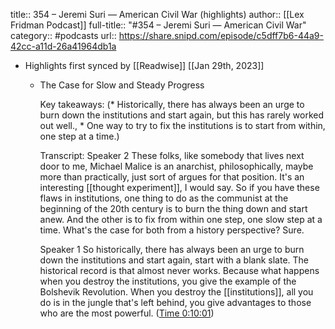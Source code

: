title:: 354 – Jeremi Suri —  American Civil War (highlights)
author:: [[Lex Fridman Podcast]]
full-title:: "\#354 – Jeremi Suri —  American Civil War"
category:: #podcasts
url:: https://share.snipd.com/episode/c5dff7b6-44a9-42cc-a11d-26a41964db1a

- Highlights first synced by [[Readwise]] [[Jan 29th, 2023]]
	- The Case for Slow and Steady Progress
	  
	  Key takeaways:
	  (* Historically, there has always been an urge to burn down the institutions and start again, but this has rarely worked out well., * One way to try to fix the institutions is to start from within, one step at a time.)
	  
	  Transcript:
	  Speaker 2
	  These folks, like somebody that lives next door to me, Michael Malice is an anarchist, philosophically, maybe more than practically, just sort of argues for that position. It's an interesting [[thought experiment]], I would say. So if you have these flaws in institutions, one thing to do as the communist at the beginning of the 20th century is to burn the thing down and start anew. And the other is to fix from within one step, one slow step at a time. What's the case for both from a history perspective? Sure.
	  
	  Speaker 1
	  So historically, there has always been an urge to burn down the institutions and start again, start with a blank slate. The historical record is that almost never works. Because what happens when you destroy the institutions, you give the example of the Bolshevik Revolution. When you destroy the [[institutions]], all you do is in the jungle that's left behind, you give advantages to those who are the most powerful. ([Time 0:10:01](https://share.snipd.com/snip/cac33c06-1ddf-499c-bb1f-9dfbb5a93669))